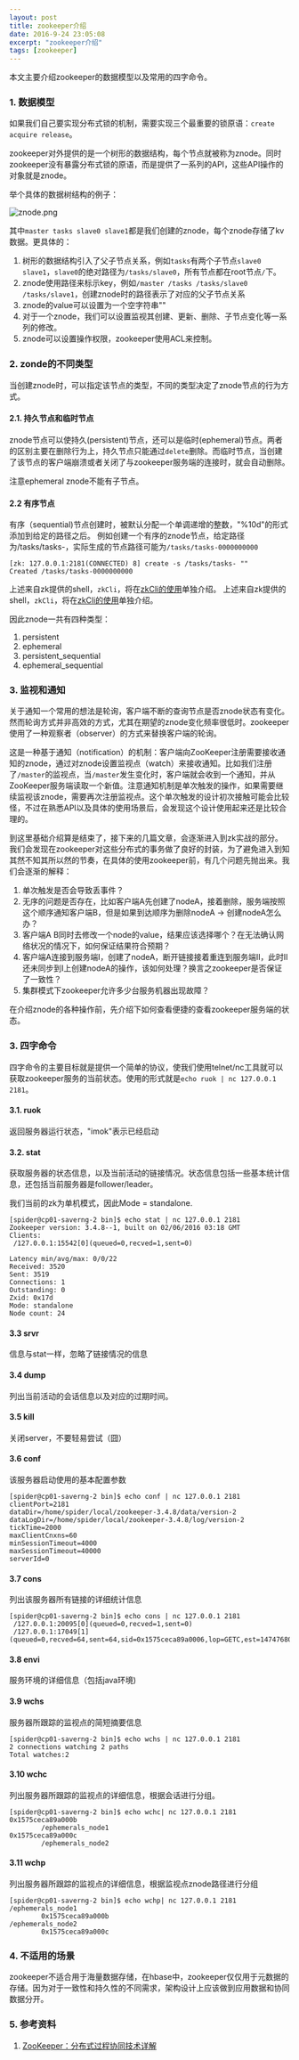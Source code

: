```yaml
---
layout: post
title: zookeeper介绍
date: 2016-9-24 23:05:08
excerpt: "zookeeper介绍"
tags: [zookeeper]
---
```


本文主要介绍zookeeper的数据模型以及常用的四字命令。

<!--more-->

### 1. 数据模型

如果我们自己要实现分布式锁的机制，需要实现三个最重要的锁原语：`create acquire release`。

zookeeper对外提供的是一个树形的数据结构，每个节点就被称为znode。同时zookeeper没有暴露分布式锁的原语，而是提供了一系列的API，这些API操作的对象就是znode。

举个具体的数据树结构的例子：

![znode.png](/assets/images/znode.png)

其中`master tasks slave0 slave1`都是我们创建的znode，每个znode存储了kv数据。更具体的：

1. 树形的数据结构引入了父子节点关系，例如`tasks`有两个子节点`slave0 slave1`，`slave0`的绝对路径为`/tasks/slave0`，所有节点都在root节点`/`下。  
2. znode使用路径来标示key，例如`/master /tasks /tasks/slave0 /tasks/slave1`，创建znode时的路径表示了对应的父子节点关系  
3. znode的value可以设置为一个空字符串""  
4. 对于一个znode，我们可以设置监视其创建、更新、删除、子节点变化等一系列的修改。  
5. znode可以设置操作权限，zookeeper使用ACL来控制。

### 2. zonde的不同类型

当创建znode时，可以指定该节点的类型，不同的类型决定了znode节点的行为方式。

#### 2.1. 持久节点和临时节点

znode节点可以使持久(persistent)节点，还可以是临时(ephemeral)节点。两者的区别主要在删除行为上，持久节点只能通过`delete`删除。而临时节点，当创建了该节点的客户端崩溃或者关闭了与zookeeper服务端的连接时，就会自动删除。

注意ephemeral znode不能有子节点。

#### 2.2 有序节点

有序（sequential)节点创建时，被默认分配一个单调递增的整数，"%10d"的形式添加到给定的路径之后。
例如创建一个有序的znode节点，给定路径为/tasks/tasks-，实际生成的节点路径可能为`/tasks/tasks-0000000000`

```
[zk: 127.0.0.1:2181(CONNECTED) 8] create -s /tasks/tasks- ""
Created /tasks/tasks-0000000000
```

上述来自zk提供的shell，`zkCli`，将在[zkCli的使用](http://izualzhy.cn/zkcli-introduction)单独介绍。
上述来自zk提供的shell，`zkCli`，将在[zkCli的使用](http://izualzhy.cn/zkcli-introduction)单独介绍。

因此znode一共有四种类型：

1. persistent  
2. ephemeral  
3. persistent_sequential  
4. ephemeral_sequential  

### 3. 监视和通知

关于通知一个常用的想法是轮询，客户端不断的查询节点是否znode状态有变化。然而轮询方式并非高效的方式，尤其在期望的znode变化频率很低时。zookeeper使用了一种观察者（observer）的方式来替换客户端的轮询。

这是一种基于通知（notification）的机制：客户端向ZooKeeper注册需要接收通知的znode，通过对znode设置监视点（watch）来接收通知。比如我们注册了`/master`的监视点，当`/master`发生变化时，客户端就会收到一个通知，并从ZooKeeper服务端读取一个新值。注意通知机制是单次触发的操作，如果需要继续监视该znode，需要再次注册监视点。这个单次触发的设计初次接触可能会比较怪，不过在熟悉API以及具体的使用场景后，会发现这个设计使用起来还是比较合理的。

到这里基础介绍算是结束了，接下来的几篇文章，会逐渐进入到zk实战的部分。我们会发现在zookeeper对这些分布式的事务做了良好的封装，为了避免进入到知其然不知其所以然的节奏，在具体的使用zookeeper前，有几个问题先抛出来。我们会逐渐的解释：

1. 单次触发是否会导致丢事件？  
2. 无序的问题是否存在，比如客户端A先创建了nodeA，接着删除，服务端按照这个顺序通知客户端B，但是如果到达顺序为删除nodeA -> 创建nodeA怎么办？  
3. 客户端A B同时去修改一个node的value，结果应该选择哪个？在无法确认网络状况的情况下，如何保证结果符合预期？  
4. 客户端A连接到服务端I，创建了nodeA，断开链接接着重连到服务端II，此时II还未同步到I上创建nodeA的操作，该如何处理？换言之zookeeper是否保证了一致性？  
5. 集群模式下zookeeper允许多少台服务机器出现故障？  

在介绍znode的各种操作前，先介绍下如何查看便捷的查看zookeeper服务端的状态。

### 3. 四字命令

四字命令的主要目标就是提供一个简单的协议，使我们使用telnet/nc工具就可以获取zookeeper服务的当前状态。使用的形式就是`echo ruok | nc 127.0.0.1 2181`。

#### 3.1. ruok

返回服务器运行状态，"imok"表示已经启动

#### 3.2. stat

获取服务器的状态信息，以及当前活动的链接情况。状态信息包括一些基本统计信息，还包括当前服务器是follower/leader。

我们当前的zk为单机模式，因此Mode = standalone.

```
[spider@cp01-saverng-2 bin]$ echo stat | nc 127.0.0.1 2181
Zookeeper version: 3.4.8--1, built on 02/06/2016 03:18 GMT
Clients:
 /127.0.0.1:15542[0](queued=0,recved=1,sent=0)

Latency min/avg/max: 0/0/22
Received: 3520
Sent: 3519
Connections: 1
Outstanding: 0
Zxid: 0x17d
Mode: standalone
Node count: 24
```

#### 3.3 srvr

信息与stat一样，忽略了链接情况的信息

#### 3.4 dump

列出当前活动的会话信息以及对应的过期时间。

#### 3.5 kill

关闭server，不要轻易尝试（囧）

#### 3.6 conf

该服务器启动使用的基本配置参数

```
[spider@cp01-saverng-2 bin]$ echo conf | nc 127.0.0.1 2181
clientPort=2181
dataDir=/home/spider/local/zookeeper-3.4.8/data/version-2
dataLogDir=/home/spider/local/zookeeper-3.4.8/log/version-2
tickTime=2000
maxClientCnxns=60
minSessionTimeout=4000
maxSessionTimeout=40000
serverId=0
```

#### 3.7 cons

列出该服务器所有链接的详细统计信息

```
[spider@cp01-saverng-2 bin]$ echo cons | nc 127.0.0.1 2181
 /127.0.0.1:20095[0](queued=0,recved=1,sent=0)
 /127.0.0.1:17049[1](queued=0,recved=64,sent=64,sid=0x1575ceca89a0006,lop=GETC,est=1474768042776,to=30000,lcxid=0x5,lzxid=0x186,lresp=1474768637650,llat=1,minlat=0,avglat=0,maxlat=2)
```

#### 3.8 envi

服务环境的详细信息（包括java环境)

#### 3.9 wchs

服务器所跟踪的监视点的简短摘要信息

```
[spider@cp01-saverng-2 bin]$ echo wchs | nc 127.0.0.1 2181
2 connections watching 2 paths
Total watches:2
```

#### 3.10 wchc

列出服务器所跟踪的监视点的详细信息，根据会话进行分组。

```
[spider@cp01-saverng-2 bin]$ echo wchc| nc 127.0.0.1 2181
0x1575ceca89a000b
        /ephemerals_node1
0x1575ceca89a000c
        /ephemerals_node2
```

#### 3.11 wchp

列出服务器所跟踪的监视点的详细信息，根据监视点znode路径进行分组

```
[spider@cp01-saverng-2 bin]$ echo wchp| nc 127.0.0.1 2181
/ephemerals_node1
        0x1575ceca89a000b
/ephemerals_node2
        0x1575ceca89a000c
```

### 4. 不适用的场景

zookeeper不适合用于海量数据存储，在hbase中，zookeeper仅仅用于元数据的存储。因为对于一致性和持久性的不同需求，架构设计上应该做到应用数据和协同数据分开。

### 5. 参考资料
1. [ZooKeeper：分布式过程协同技术详解](http://www.duokan.com/book/106575)
